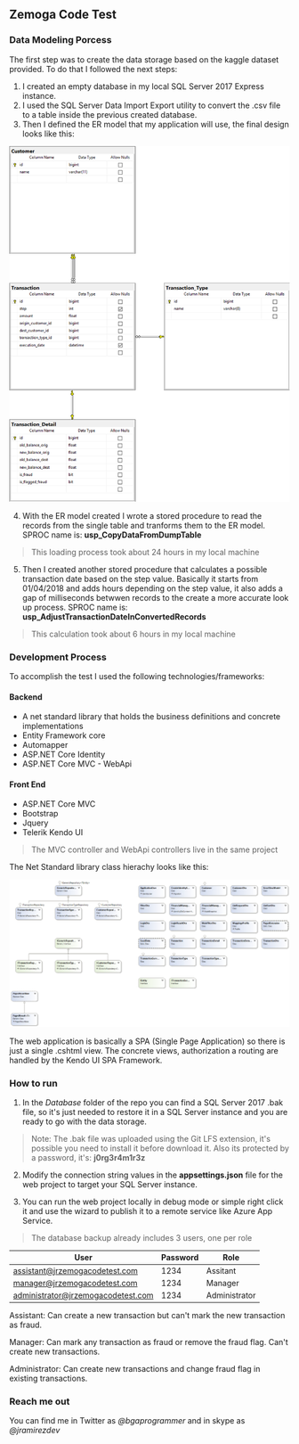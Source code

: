 ## Zemoga Code Test

### Data Modeling Porcess

The first step was to create the data storage based on the kaggle dataset provided. To do that I followed the next steps:

1. I created an empty database in my local SQL Server 2017 Express instance.
2. I used the SQL Server Data Import Export utility to convert the .csv file to a table inside the previous created database.
3. Then I defined the ER model that my application will use, the final design looks like this:

![alt text](https://github.com/bgaprogrammer/zemogacodetest/blob/master/Images/DbDiag.png "ER model")

4. With the ER model created I wrote a stored procedure to read the records from the single table and tranforms them to the ER model. SPROC name is: **usp_CopyDataFromDumpTable**

> This loading process took about 24 hours in my local machine

5. Then I created another stored procedure that calculates a possible transaction date based on the step value. Basically it starts from 01/04/2018 and adds hours depending on the step value, it also adds a gap of milliseconds betwwen records to the create a more accurate look up process. SPROC name is: **usp_AdjustTransactionDateInConvertedRecords**

> This calculation took about 6 hours in my local machine

### Development Process

To accomplish the test I used the following technologies/frameworks:

#### Backend

* A net standard library that holds the business definitions and concrete implementations
* Entity Framework core
* Automapper
* ASP.NET Core Identity
* ASP.NET Core MVC - WebApi

#### Front End

* ASP.NET Core MVC
* Bootstrap
* Jquery
* Telerik Kendo UI

> The MVC controller and WebApi controllers live in the same project

The Net Standard library class hierachy looks like this:

![alt text](https://github.com/bgaprogrammer/zemogacodetest/blob/master/Images/CoreLibClassDiag.png "Core Library classes")

The web application is basically a SPA (Single Page Application) so there is just a single .cshtml view. The concrete views, authorization a routing are handled by the Kendo UI SPA Framework.

### How to run

1. In the *Database* folder of the repo you can find a SQL Server 2017 .bak file, so it's just needed to restore it in a SQL Server instance and you are ready to go with the data storage.

> Note: The .bak file was uploaded using the Git LFS extension, it's possible you need to install it before download it. Also its protected by a password, it's: **j0rg3r4m1r3z**

2. Modify the connection string values in the **appsettings.json** file for the web project to target your SQL Server instance.

3. You can run the web project locally in debug mode or simple right click it and use the wizard to publish it to a remote service like Azure App Service.

> The database backup already includes 3 users, one per role

| User        | Password           | Role  |
| ------------- |-------------| -------------|
| assistant@jrzemogacodetest.com | 1234 | Assitant |
| manager@jrzemogacodetest.com | 1234 | Manager |
| administrator@jrzemogacodetest.com | 1234 | Administrator |

Assistant: Can create a new transaction but can't mark the new transaction as fraud.

Manager: Can mark any transaction as fraud or remove the fraud flag. Can't create new transactions.

Administrator: Can create new transactions and change fraud flag in existing transactions.

### Reach me out

You can find me in Twitter as *@bgaprogrammer* and in skype as *@jramirezdev*

